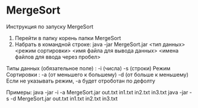 # MergeSort
Инструкция по запуску MergeSort

1. Перейти в папку корень папки MergeSort
2. Набрать в командной строке: java -jar MergeSort.jar <тип данных> <режим сортировки> <имя файла для вывода данных> <имена файлов для ввода через пробел> 
 
Типы данных (обязательное поле) :  -i  (числа)  -s  (строки)
Режим Сортировки : -a (от меньшего к большему) -d (от больше к меньшему)
Если не указывать режим, -a будет отроботан по дефолту

Примеры:
java -jar -i -a MergeSort.jar out.txt in1.txt in2.txt in3.txt
java -jar -s -d MergeSort.jar out.txt in1.txt in2.txt in3.txt

